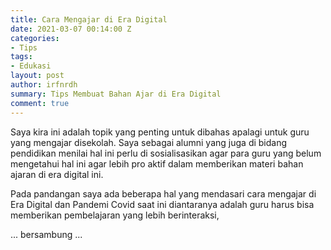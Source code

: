 ```yaml
---
title: Cara Mengajar di Era Digital
date: 2021-03-07 00:14:00 Z
categories:
- Tips
tags:
- Edukasi
layout: post
author: irfnrdh
summary: Tips Membuat Bahan Ajar di Era Digital
comment: true
---
```


Saya kira ini adalah topik yang penting untuk dibahas apalagi untuk guru yang mengajar disekolah. Saya sebagai alumni yang juga di bidang pendidikan menilai hal ini perlu di sosialisasikan agar para guru yang belum mengetahui hal ini agar lebih pro aktif dalam memberikan materi bahan ajaran di era digital ini.

Pada pandangan saya ada beberapa hal yang mendasari cara mengajar di Era Digital dan Pandemi Covid saat ini diantaranya adalah guru harus bisa memberikan pembelajaran yang lebih berinteraksi,

... bersambung ...

<!-- Sebelum gencarnya di daerah kita masuk era digital saat ini, ketika saya masih di sekolah dasar saya sudah merasakan betapa luar biasanya kekuatan digital tersebut dalam membantu anak dalam belajar. 

1. Pengajar harus bisa menjadi Idola minimal menguasai dan aktif 
Ketika guru sudah bisa menjadi idola, anak tentu sudah merasakan perasaan nyaman dan menerima. Ada beberapa Idola saya di dalam satu topik kusus di dunia komputer seperti Onno, Galih, Budi Raharjo, Romi Sastro. 
 -->


